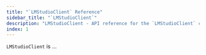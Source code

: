 ```yaml
---
title: "`LMStudioClient` Reference"
sidebar_title: "`LMStudioClient`"
description: "LMStudioClient - API reference for the `LMStudioClient` class"
index: 1
---
```


`LMStudioClient` is ...